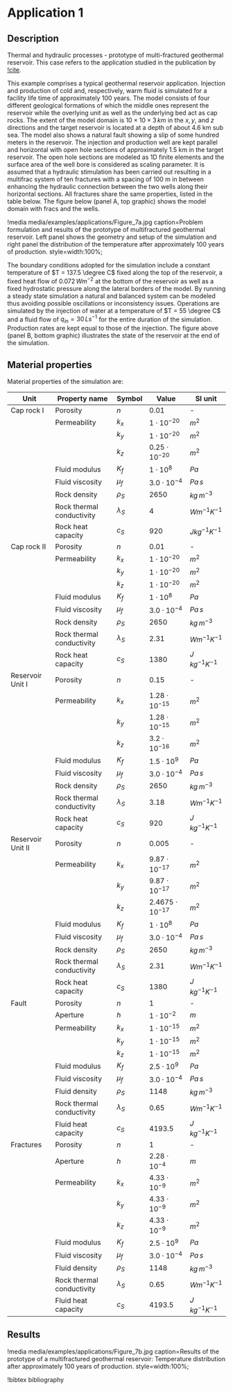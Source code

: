 # Application 1

## Description

Thermal and hydraulic processes - prototype of multi-fractured geothermal reservoir. This case refers to the application studied in the publication by [!cite](cacace2017).

This example comprises a typical geothermal reservoir application. Injection and production of cold and, respectively, warm fluid is simulated for a facility life time of approximately 100 years. The model consists of four different geological formations of which the middle ones represent the reservoir while the overlying unit as well as the underlying bed act as cap rocks. The extent of the model  domain is $10 \times 10 \times 3\,km$ in the $x, y,$ and $z$ directions and the target reservoir is located at a depth of about 4.6 km sub sea. The model also shows a natural fault showing a slip of some hundred meters in the reservoir. The injection and production well are kept parallel and horizontal with open hole sections of approximately 1.5 km in the target reservoir. The open hole sections are modeled as 1D finite elements and the surface area of the well bore is considered as scaling parameter. It is assumed that a hydraulic stimulation has been carried out resulting in a multifrac system of ten fractures with a spacing of 100 m in between enhancing the hydraulic connection between the two wells along their horizontal sections. All fractures share the same properties, listed in the table below. The figure below (panel A, top graphic) shows the model domain with fracs and the wells.

!media media/examples/applications/Figure_7a.jpg
       caption=Problem formulation and results of the prototype of multifractured geothermal reservoir. Left panel shows the geometry and setup of the simulation and right panel the distribution of the temperature after approximately 100 years of production.
       style=width:100%;

The boundary conditions adopted for the simulation include a constant temperature of $T = 137.5 \degree C$ fixed along the top of the reservoir, a fixed heat flow of $0.072\,W m^{-2}$ at the bottom of the reservoir as well as a fixed hydrostatic pressure along the lateral borders of the model. By running a steady state simulation a natural and balanced system can be modeled thus avoiding possible oscillations or inconsistency issues.
Operations are simulated by the injection of water at a temperature of $T = 55 \degree C$ and a fluid flow of $q_{in} = 30\,L s^{-1}$ for the entire duration of the simulation. Production rates are kept equal to those of the injection. The figure above (panel B, bottom graphic) illustrates the state of the reservoir at the end of the simulation.

## Material properties

Material properties of the simulation are:

|  Unit             | Property name             | Symbol      | Value                  | SI unit             |
|-------------------|---------------------------|-------------|------------------------|---------------------|
| Cap rock I        | Porosity                  | $n$         | $0.01$                 | -                   |
|                   | Permeability              | $k_x$       | $1 \cdot 10^{-20}$     | $m^2$               |
|                   |                           | $k_y$       | $1 \cdot 10^{-20}$     | $m^2$               |
|                   |                           | $k_z$       | $0.25 \cdot 10^{-20}$  | $m^2$               |
|                   | Fluid modulus             | $K_f$       | $1 \cdot 10^{8}$       | $Pa$                |
|                   | Fluid viscosity           | $\mu_f$     | $3.0 \cdot 10^{-4}$    | $Pa \, s$           |
|                   | Rock density              | $\rho_S$    | $2650$                 | $kg \, m^{-3}$      |
|                   | Rock thermal conductivity | $\lambda_S$ | $4$                    | $W m^{-1} K^{-1}$   |
|                   | Rock heat capacity        | $c_S$       | $920$                  | $J kg^{-1} K^{-1}$  |
|  Cap rock II      | Porosity                  | $n$         | $0.01$                 | -                   |
|                   | Permeability              | $k_x$       | $1 \cdot 10^{-20}$     | $m^2$               |
|                   |                           | $k_y$       | $1 \cdot 10^{-20}$     | $m^2$               |
|                   |                           | $k_z$       | $1 \cdot 10^{-20}$     | $m^2$               |
|                   | Fluid modulus             | $K_f$       | $1 \cdot 10^{8}$       | $Pa$                |
|                   | Fluid viscosity           | $\mu_f$     | $3.0 \cdot 10^{-4}$    | $Pa \, s$           |
|                   | Rock density              | $\rho_S$    | $2650$                 | $kg \, m^{-3}$      |
|                   | Rock thermal conductivity | $\lambda_S$ | $2.31$                 | $W m^{-1} K^{-1}$   |
|                   | Rock heat capacity        | $c_S$       | $1380$                 | $J \, kg^{-1} K^{-1}$|
|  Reservoir Unit I | Porosity                  | $n$         | $0.15$                 | -                   |
|                   | Permeability              | $k_x$       | $1.28 \cdot 10^{-15}$  | $m^2$               |
|                   |                           | $k_y$       | $1.28 \cdot 10^{-15}$  | $m^2$               |
|                   |                           | $k_z$       | $3.2 \cdot 10^{-16}$   | $m^2$               |
|                   | Fluid modulus             | $K_f$       | $1.5 \cdot 10^{9}$     | $Pa$                |
|                   | Fluid viscosity           | $\mu_f$     | $3.0 \cdot 10^{-4}$    | $Pa \, s$           |
|                   | Rock density              | $\rho_S$    | $2650$                 | $kg \, m^{-3}$      |
|                   | Rock thermal conductivity | $\lambda_S$ | $3.18$                 | $W m^{-1} K^{-1}$   |
|                   | Rock heat capacity        | $c_S$       | $920$                  | $J \, kg^{-1} K^{-1}$|
| Reservoir Unit II | Porosity                  | $n$         | $0.005$                | -                   |
|                   | Permeability              | $k_x$       | $9.87 \cdot 10^{-17}$  | $m^2$               |
|                   |                           | $k_y$       | $9.87 \cdot 10^{-17}$  | $m^2$               |
|                   |                           | $k_z$       | $2.4675 \cdot 10^{-17}$| $m^2$               |
|                   | Fluid modulus             | $K_f$       | $1 \cdot 10^{8}$       | $Pa$                |
|                   | Fluid viscosity           | $\mu_f$     | $3.0 \cdot 10^{-4}$    | $Pa \, s$           |
|                   | Rock density              | $\rho_S$    | $2650$                 | $kg \, m^{-3}$      |
|                   | Rock thermal conductivity | $\lambda_S$ | $2.31$                 | $W m^{-1} K^{-1}$   |
|                   | Rock heat capacity        | $c_S$       | $1380$                 | $J \, kg^{-1} K^{-1}$|
| Fault             | Porosity                  | $n$         | $1$                    | -                   |
|                   | Aperture                  | $h$         | $1 \cdot 10^{-2}$      | $m$                 |
|                   | Permeability              | $k_x$       | $1 \cdot 10^{-15}$     | $m^2$               |
|                   |                           | $k_y$       | $1 \cdot 10^{-15}$     | $m^2$               |
|                   |                           | $k_z$       | $1 \cdot 10^{-15}$     | $m^2$               |
|                   | Fluid modulus             | $K_f$       | $2.5 \cdot 10^{9}$     | $Pa$                |
|                   | Fluid viscosity           | $\mu_f$     | $3.0 \cdot 10^{-4}$    | $Pa \, s$           |
|                   | Fluid density             | $\rho_S$    | $1148$                 | $kg \, m^{-3}$      |
|                   | Rock thermal conductivity | $\lambda_S$ | $0.65$                 | $W m^{-1} K^{-1}$   |
|                   | Fluid heat capacity       | $c_S$       | $4193.5$               | $J \, kg^{-1} K^{-1}$|
| Fractures         | Porosity                  | $n$         | $1$                    | -                   |
|                   | Aperture                  | $h$         | $2.28 \cdot 10^{-4}$   | $m$                 |
|                   | Permeability              | $k_x$       | $4.33 \cdot 10^{-9}$   | $m^2$               |
|                   |                           | $k_y$       | $4.33 \cdot 10^{-9}$   | $m^2$               |
|                   |                           | $k_z$       | $4.33 \cdot 10^{-9}$   | $m^2$               |
|                   | Fluid modulus             | $K_f$       | $2.5 \cdot 10^{9}$     | $Pa$                |
|                   | Fluid viscosity           | $\mu_f$     | $3.0 \cdot 10^{-4}$    | $Pa \, s$           |
|                   | Fluid density             | $\rho_S$    | $1148$                 | $kg \, m^{-3}$      |
|                   | Rock thermal conductivity | $\lambda_S$ | $0.65$                 | $W m^{-1} K^{-1}$   |
|                   | Fluid heat capacity       | $c_S$       | $4193.5$               | $J \, kg^{-1} K^{-1}$|



## Results

!media media/examples/applications/Figure_7b.jpg
       caption=Results of the prototype of a multifractured geothermal reservoir: Temperature distribution after approximately 100 years of production.
       style=width:100%;

!bibtex bibliography
